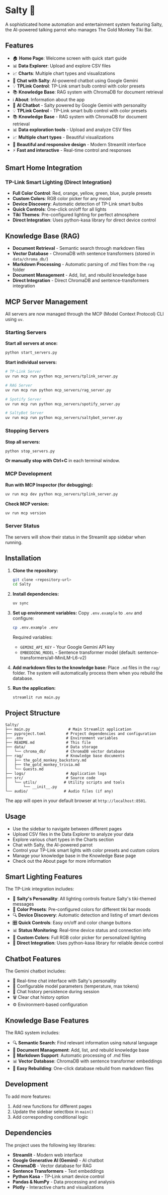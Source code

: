 # Salty 🧂

A sophisticated home automation and entertainment system featuring Salty, the AI-powered talking parrot who manages The Gold Monkey Tiki Bar.

## Features

- 🏠 **Home Page**: Welcome screen with quick start guide
- 📊 **Data Explorer**: Upload and explore CSV files
- 📈 **Charts**: Multiple chart types and visualizations
- 🤖 **Chat with Salty**: AI-powered chatbot using Google Gemini
- 💡 **TPLink Control**: TP-Link smart bulb control with color presets
- 📚 **Knowledge Base**: RAG system with ChromaDB for document retrieval
- ℹ️ **About**: Information about the app
- 🤖 **AI Chatbot** - Salty powered by Google Gemini with personality
- 💡 **TPLink Control** - TP-Link smart bulb control with color presets
- 📚 **Knowledge Base** - RAG system with ChromaDB for document retrieval
- 📊 **Data exploration tools** - Upload and analyze CSV files
- 📈 **Multiple chart types** - Beautiful visualizations
- 🎨 **Beautiful and responsive design** - Modern Streamlit interface
- ⚡ **Fast and interactive** - Real-time control and responses

## Smart Home Integration

### TP-Link Smart Lighting (Direct Integration)
- **Full Color Control**: Red, orange, yellow, green, blue, purple presets
- **Custom Colors**: RGB color picker for any mood
- **Device Discovery**: Automatic detection of TP-Link smart bulbs
- **Quick Controls**: One-click on/off for all lights
- **Tiki Themes**: Pre-configured lighting for perfect atmosphere
- **Direct Integration**: Uses python-kasa library for direct device control

## Knowledge Base (RAG)

- **Document Retrieval** - Semantic search through markdown files
- **Vector Database** - ChromaDB with sentence transformers (stored in `data/chroma_db/`)
- **Markdown Processing** - Automatic parsing of .md files from the `rag` folder
- **Document Management** - Add, list, and rebuild knowledge base
- **Direct Integration** - Direct ChromaDB and sentence-transformers integration

## MCP Server Management

All servers are now managed through the MCP (Model Context Protocol) CLI using `uv`.

### Starting Servers

**Start all servers at once:**
```bash
python start_servers.py
```

**Start individual servers:**
```bash
# TP-Link Server
uv run mcp run python mcp_servers/tplink_server.py

# RAG Server
uv run mcp run python mcp_servers/rag_server.py

# Spotify Server
uv run mcp run python mcp_servers/spotify_server.py

# SaltyBot Server
uv run mcp run python mcp_servers/saltybot_server.py
```

### Stopping Servers

**Stop all servers:**
```bash
python stop_servers.py
```

**Or manually stop with Ctrl+C** in each terminal window.

### MCP Development

**Run with MCP Inspector (for debugging):**
```bash
uv run mcp dev python mcp_servers/tplink_server.py
```

**Check MCP version:**
```bash
uv run mcp version
```

### Server Status

The servers will show their status in the Streamlit app sidebar when running.

## Installation

1. **Clone the repository:**
   ```bash
   git clone <repository-url>
   cd Salty
   ```

2. **Install dependencies:**
   ```bash
   uv sync
   ```

3. **Set up environment variables:**
   Copy `.env.example` to `.env` and configure:
   ```bash
   cp .env.example .env
   ```
   
   Required variables:
   - `GEMINI_API_KEY` - Your Google Gemini API key
   - `EMBEDDING_MODEL` - Sentence transformer model (default: sentence-transformers/all-MiniLM-L6-v2)

4. **Add markdown files to the knowledge base:**
   Place `.md` files in the `rag/` folder. The system will automatically process them when you rebuild the database.

5. **Run the application:**
   ```bash
   streamlit run main.py
   ```

## Project Structure

```
Salty/
├── main.py                 # Main Streamlit application
├── pyproject.toml         # Project dependencies and configuration
├── .env                   # Environment variables
├── README.md              # This file
├── data/                  # Data storage
│   └── chroma_db/         # ChromaDB vector database
├── rag/                   # Knowledge base documents
│   ├── the_gold_monkey_backstory.md
│   ├── the_gold_monkey_trivia.md
│   └── Guests.md
├── logs/                  # Application logs
├── src/                   # Source code
│   └── utils/            # Utility scripts and tools
│       └── __init__.py
└── audio/                # Audio files (if any)
```

The app will open in your default browser at `http://localhost:8501`.

## Usage

- Use the sidebar to navigate between different pages
- Upload CSV files in the Data Explorer to analyze your data
- Explore various chart types in the Charts section
- Chat with Salty, the AI-powered parrot
- Control your TP-Link smart lights with color presets and custom colors
- Manage your knowledge base in the Knowledge Base page
- Check out the About page for more information

## Smart Lighting Features

The TP-Link integration includes:
- 💬 **Salty's Personality**: All lighting controls feature Salty's tiki-themed messages
- 🎨 **Color Presets**: Pre-configured colors for different tiki bar moods
- 🔍 **Device Discovery**: Automatic detection and listing of smart devices
- 🎛️ **Quick Controls**: Easy on/off and color change buttons
- 📊 **Status Monitoring**: Real-time device status and connection info
- 🎯 **Custom Colors**: Full RGB color picker for personalized lighting
- 🔧 **Direct Integration**: Uses python-kasa library for reliable device control

## Chatbot Features

The Gemini chatbot includes:
- 💬 Real-time chat interface with Salty's personality
- 🧠 Configurable model parameters (temperature, max tokens)
- 📝 Chat history persistence during session
- 🗑️ Clear chat history option
- ⚙️ Environment-based configuration

## Knowledge Base Features

The RAG system includes:
- 🔍 **Semantic Search**: Find relevant information using natural language
- 📄 **Document Management**: Add, list, and rebuild knowledge base
- 🎯 **Markdown Support**: Automatic processing of .md files
- 📊 **Vector Database**: ChromaDB with sentence transformer embeddings
- 🔄 **Easy Rebuilding**: One-click database rebuild from markdown files

## Development

To add more features:
1. Add new functions for different pages
2. Update the sidebar selectbox in `main()`
3. Add corresponding conditional logic

## Dependencies

The project uses the following key libraries:
- **Streamlit** - Modern web interface
- **Google Generative AI (Gemini)** - AI chatbot
- **ChromaDB** - Vector database for RAG
- **Sentence Transformers** - Text embeddings
- **Python Kasa** - TP-Link smart device control
- **Pandas & NumPy** - Data processing and analysis
- **Plotly** - Interactive charts and visualizations
